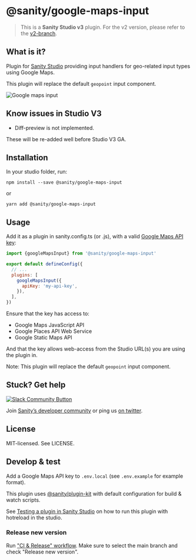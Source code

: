 # @sanity/google-maps-input

> This is a **Sanity Studio v3** plugin.
> For the v2 version, please refer to the [v2-branch](https://github.com/sanity-io/google-maps-input/tree/studio-v2).

## What is it?

Plugin for [Sanity Studio](https://www.sanity.io) providing input handlers for geo-related input types using Google Maps.

This plugin will replace the default `geopoint` input component.

![Google maps input](assets/google-maps-input.png)

## Know issues in Studio V3

- Diff-preview is not implemented.

These will be re-added well before Studio V3 GA.

## Installation

In your studio folder, run:

```
npm install --save @sanity/google-maps-input
```

or

```
yarn add @sanity/google-maps-input
```

## Usage

Add it as a plugin in sanity.config.ts (or .js), with a valid [Google Maps API key](https://developers.google.com/maps/documentation/javascript/get-api-key):

```js
import {googleMapsInput} from '@sanity/google-maps-input'

export default defineConfig({
  // ...
  plugins: [
    googleMapsInput({
      apiKey: 'my-api-key',
    }),
  ],
})
```

Ensure that the key has access to:

- Google Maps JavaScript API
- Google Places API Web Service
- Google Static Maps API

And that the key allows web-access from the Studio URL(s) you are using the plugin in.

Note: This plugin will replace the default `geopoint` input component.

## Stuck? Get help

[![Slack Community Button](https://slack.sanity.io/badge.svg)](https://slack.sanity.io/)

Join [Sanity’s developer community](https://slack.sanity.io) or ping us [on twitter](https://twitter.com/sanity_io).

## License

MIT-licensed. See LICENSE.

## Develop & test

Add a Google Maps API key to `.env.local` (see `.env.example` for example format).

This plugin uses [@sanity/plugin-kit](https://github.com/sanity-io/plugin-kit)
with default configuration for build & watch scripts.

See [Testing a plugin in Sanity Studio](https://github.com/sanity-io/plugin-kit#testing-a-plugin-in-sanity-studio)
on how to run this plugin with hotreload in the studio.

### Release new version

Run ["CI & Release" workflow](https://github.com/sanity-io/google-maps-input/actions/workflows/main.yml).
Make sure to select the main branch and check "Release new version".
